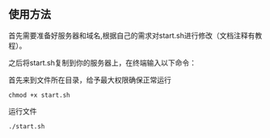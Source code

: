 ## 使用方法 

首先需要准备好服务器和域名,根据自己的需求对start.sh进行修改（文档注释有教程）。

之后将start.sh复制到你的服务器上，在终端输入以下命令：

首先来到文件所在目录，给予最大权限确保正常运行
```
chmod +x start.sh
```



运行文件
```
./start.sh

```
